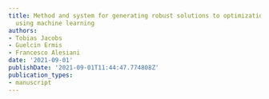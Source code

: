 ```yaml
---
title: Method and system for generating robust solutions to optimization problems
  using machine learning
authors:
- Tobias Jacobs
- Guelcin Ermis
- Francesco Alesiani
date: '2021-09-01'
publishDate: '2021-09-01T11:44:47.774808Z'
publication_types:
- manuscript
---
```

